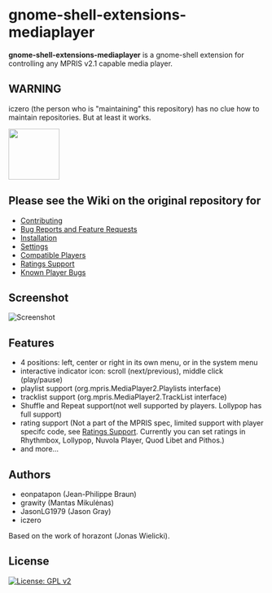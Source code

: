 # gnome-shell-extensions-mediaplayer

**gnome-shell-extensions-mediaplayer** is a gnome-shell extension for controlling
any MPRIS v2.1 capable media player.

## WARNING

iczero (the person who is "maintaining" this repository) has no clue how to maintain repositories.
But at least it works.

[<img src="https://github.com/hellomouse/gnome-shell-extensions-mediaplayer/blob/master/data/get-it-on-ego.svg?sanitize=true" height="100">](https://extensions.gnome.org/extension/2102/media-player-indicator/)

## Please see the Wiki on the original repository for

* [Contributing](https://github.com/JasonLG1979/gnome-shell-extensions-mediaplayer/wiki/Contributing)
* [Bug Reports and Feature Requests](https://github.com/JasonLG1979/gnome-shell-extensions-mediaplayer/wiki/Bug-Reports-and-Feature-Requests)
* [Installation](https://github.com/JasonLG1979/gnome-shell-extensions-mediaplayer/wiki/Installation)
* [Settings](https://github.com/JasonLG1979/gnome-shell-extensions-mediaplayer/wiki/Settings)
* [Compatible Players](https://github.com/JasonLG1979/gnome-shell-extensions-mediaplayer/wiki/Compatible-players)
* [Ratings Support](https://github.com/JasonLG1979/gnome-shell-extensions-mediaplayer/wiki/Ratings-Support)
* [Known Player Bugs](https://github.com/JasonLG1979/gnome-shell-extensions-mediaplayer/wiki/Known-Player-Bugs)

## Screenshot

![Screenshot](https://github.com/hellomouse/gnome-shell-extensions-mediaplayer/raw/master/data/screenshot.png)

## Features

* 4 positions: left, center or right in its own menu, or in the system menu
* interactive indicator icon: scroll (next/previous), middle click (play/pause)
* playlist support (org.mpris.MediaPlayer2.Playlists interface)
* tracklist support (org.mpris.MediaPlayer2.TrackList interface)
* Shuffle and Repeat support(not well supported by players. Lollypop has full support)
* rating support (Not a part of the MPRIS spec, limited support with player specifc code, see [Ratings Support](https://github.com/JasonLG1979/gnome-shell-extensions-mediaplayer/wiki/Ratings-Support). Currently you can set ratings in Rhythmbox, Lollypop, Nuvola Player, Quod Libet and Pithos.)
* and more...

## Authors

* eonpatapon (Jean-Philippe Braun)
* grawity (Mantas Mikulėnas)
* JasonLG1979 (Jason Gray)
* iczero

Based on the work of horazont (Jonas Wielicki).

## License

[![License: GPL v2](https://img.shields.io/badge/License-GPL%20v2-blue.svg)](https://www.gnu.org/licenses/old-licenses/gpl-2.0.en.html)
